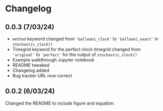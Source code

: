 # Changelog
## 0.0.3 (7/03/24)

- `method` keyword changed from `'Galleani_clock'` to `'Galleani_exact'` in `stochastic_clock()`
- Timegrid keyword for the perfect clock timegrid changed from `'original'` to `'perfect'` for the output of `stochastic_clock()`
- Example walkthrough Jupyter notebook 
- README tweaked
- Changelog added
- Bug tracker URL now correct

## 0.0.2 (6/03/24)
Changed the README to include figure and equation.